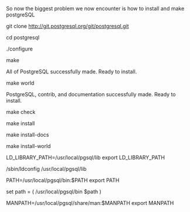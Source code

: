 So now the biggest problem we now encounter is how to install and make postgreSQL

 git clone http://git.postgresql.org/git/postgresql.git
 
 cd postgresql
 
 ./configure
 
 make
 
 All of PostgreSQL successfully made. Ready to install.
 
 make world
 
 PostgreSQL, contrib, and documentation successfully made. Ready to install.
 
 make check
 
 make install
 
 make install-docs
 
 make install-world
 
 LD_LIBRARY_PATH=/usr/local/pgsql/lib
export LD_LIBRARY_PATH

/sbin/ldconfig /usr/local/pgsql/lib


PATH=/usr/local/pgsql/bin:$PATH
export PATH

set path = ( /usr/local/pgsql/bin $path )

MANPATH=/usr/local/pgsql/share/man:$MANPATH
export MANPATH

